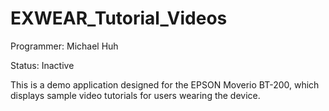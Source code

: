 EXWEAR_Tutorial_Videos
======================

Programmer: Michael Huh

Status: Inactive

This is a demo application designed for the EPSON Moverio BT-200, which displays sample video tutorials for users wearing the device.
